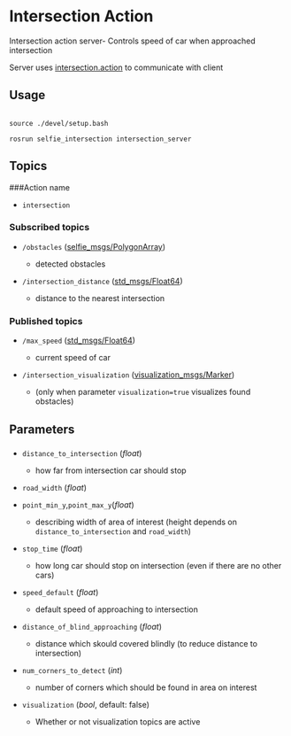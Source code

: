 # Intersection Action

Intersection action server- Controls speed of car when approached intersection

Server uses [intersection.action](https://github.com/KNR-Selfie/selfie_carolocup2020/wiki/Messages-and-actions) to communicate with client

## Usage

```

source ./devel/setup.bash

rosrun selfie_intersection intersection_server

```

## Topics
###Action name
- `intersection`


### Subscribed topics

-  `/obstacles` ([selfie_msgs/PolygonArray](https://github.com/KNR-Selfie/selfie_carolocup2020/wiki/Messages-and-actions))

   - detected obstacles
-  `/intersection_distance` ([std_msgs/Float64](https://docs.ros.org/api/std_msgs/html/msg/Float64.html))
   - distance to the nearest intersection

### Published topics

-  `/max_speed` ([std_msgs/Float64](https://docs.ros.org/api/std_msgs/html/msg/Float64.html))

   - current speed of car

-  `/intersection_visualization` ([visualization_msgs/Marker](https://docs.ros.org/api/visualization_msgs/html/msg/Marker.html))

   - (only when parameter `visualization=true` visualizes found obstacles)

  
  

## Parameters

###


-  `distance_to_intersection` (*float*)

   - how far from intersection car should stop

-  `road_width` (*float*)

-  `point_min_y`,`point_max_y`(*float*)
   - describing width of area of interest (height depends on `distance_to_intersection` and `road_width`)
-  `stop_time` (*float*)
   - how long car should stop on intersection (even if there are no other cars)
-  `speed_default` (*float*)
   - default speed of approaching to intersection
-  `distance_of_blind_approaching` (*float*)
   - distance which skould covered blindly (to reduce distance to intersection)
-  `num_corners_to_detect` (*int*)
   - number of corners which should be found in area on interest
-  `visualization` (*bool*, default: false)
   - Whether or not visualization topics are active
